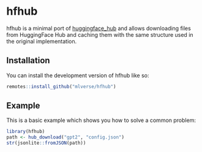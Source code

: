
# hfhub

<!-- badges: start -->
<!-- badges: end -->

hfhub is a minimal port of [huggingface_hub](https://github.com/huggingface/huggingface_hub) and allows downloading files from HuggingFace Hub and caching them with the same structure used in the original implementation.

## Installation

You can install the development version of hfhub like so:

``` r
remotes::install_github("mlverse/hfhub")
```

## Example

This is a basic example which shows you how to solve a common problem:

``` r
library(hfhub)
path <- hub_download("gpt2", "config.json")
str(jsonlite::fromJSON(path))
```
